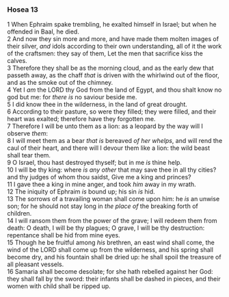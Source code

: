 ### Hosea 13

1 When Ephraim spake trembling, he exalted himself in Israel; but when he offended in Baal, he died.  
2 And now they sin more and more, and have made them molten images of their silver, *and* idols according to their own understanding, all of it the work of the craftsmen: they say of them, Let the men that sacrifice kiss the calves.  
3 Therefore they shall be as the morning cloud, and as the early dew that passeth away, as the chaff *that* is driven with the whirlwind out of the floor, and as the smoke out of the chimney.  
4 Yet I *am* the LORD thy God from the land of Egypt, and thou shalt know no god but me: for *there is* no saviour beside me.  
5 I did know thee in the wilderness, in the land of great drought.  
6 According to their pasture, so were they filled; they were filled, and their heart was exalted; therefore have they forgotten me.  
7 Therefore I will be unto them as a lion: as a leopard by the way will I observe *them*:  
8 I will meet them as a bear *that is* bereaved *of her whelps*, and will rend the caul of their heart, and there will I devour them like a lion: the wild beast shall tear them.  
9 O Israel, thou hast destroyed thyself; but in me *is* thine help.  
10 I will be thy king: where *is any other* that may save thee in all thy cities? and thy judges of whom thou saidst, Give me a king and princes?  
11 I gave thee a king in mine anger, and took *him* away in my wrath.  
12 The iniquity of Ephraim *is* bound up; his sin *is* hid.  
13 The sorrows of a travailing woman shall come upon him: he *is* an unwise son; for he should not stay long in *the place of* the breaking forth of children.  
14 I will ransom them from the power of the grave; I will redeem them from death: O death, I will be thy plagues; O grave, I will be thy destruction: repentance shall be hid from mine eyes.  
15 Though he be fruitful among *his* brethren, an east wind shall come, the wind of the LORD shall come up from the wilderness, and his spring shall become dry, and his fountain shall be dried up: he shall spoil the treasure of all pleasant vessels.  
16 Samaria shall become desolate; for she hath rebelled against her God: they shall fall by the sword: their infants shall be dashed in pieces, and their women with child shall be ripped up.  

